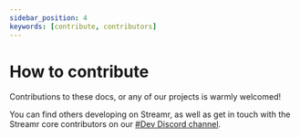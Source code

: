 ```yaml
---
sidebar_position: 4
keywords: [contribute, contributors]
---
```


# How to contribute
Contributions to these docs, or any of our projects is warmly welcomed!

You can find others developing on Streamr, as well as get in touch with the Streamr core contributors on our [#Dev Discord channel](https://discord.gg/gZAm8P7hK8).
